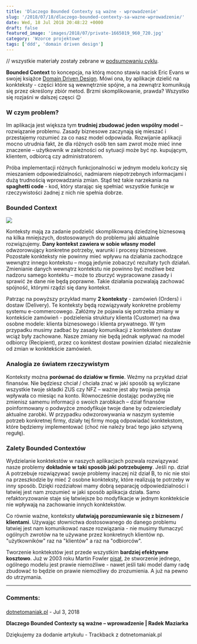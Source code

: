 ```yaml
---
title: 'Dlaczego Bounded Contexty są ważne - wprowadzenie'
slug: '/2018/07/18/dlaczego-bounded-contexty-sa-wazne-wprowadzenie/'
date: Wed, 18 Jul 2018 20:48:22 +0000
draft: false
featured_image: 'images/2018/07/private-1665019_960_720.jpg'
category: 'Wzorce projektowe'
tags: ['ddd', 'domain driven design']
---
```


// wszystkie materiały zostały zebrane w [podsumowaniu cyklu](/2018/07/16/dlaczego-bounded-contexty-sa-wazne-podsumowanie/).

**Bounded Context** to koncepcja, na którą mocno stawia nacisk Eric Evans w swojej książce [Domain Driven Design](https://www.amazon.com/Domain-Driven-Design-Tackling-Complexity-Software/dp/0321125215). Mówi ona, by aplikacje dzielić na konkteksty - części które są wewnętrznie spójne, a na zewnątrz komunikują się przez określony zbiór metod. Brzmi skomplikowanie, prawda? Wszystko się rozjaśni w dalszej częsci 😉

### W czym problem?

Im aplikacja jest większa tym **trudniej zbudować jeden wspólny model** – rozwiązanie problemu. Zasady biznesowe zaczynają się mieszać i przestajemy rozumieć za co nasz model odpowiada. Rozwijanie aplikacji mocno utrudnia fakt, że dla różnych osób ten sam zwrot może mieć inne znaczenie – użytkownik w zależności od sytuacji może być np. kupującym, klientem, odbiorcą czy administratorem.

Próba implementacji różnych funkcjonalności w jednym modelu kończy się mieszaniem odpowiedzialności, nadmiarem niepotrzebnych informacjami i dużą trudnością wprowadzania zmian. Stąd też takie narzekania na **spaghetti code** - kod, który starając się spełniać wszystkie funkcje w rzeczywistości żadnej z nich nie spełnia dobrze.

### Bounded Context

[![](https://radblog.pl/wp-content/uploads/2018/07/bounded-context-orders-delivery.jpg)](https://radblog.pl/wp-content/uploads/2018/07/bounded-context-orders-delivery.jpg)

Konteksty mają za zadanie podzielić skomplikowaną dziedzinę biznesową na kilka mniejszych, dostosowanych do problemu jaki aktualnie rozwiązujemy. **Dany kontekst zawiera w sobie własny model** odwzorowujący konkretne potrzeby, warunki i procesy biznesowe. Pozostałe konkteksty nie powinny mieć wpływu na działania zachodzące wewnątrz innego kontekstu – mogą jedynie zobaczyć rezultaty tych działań. Zmienianie danych wewnątrz kontekstu nie powinno być możliwe bez nadzoru samego kontektu – może to zburzyć wypracowane zasady i sprawić że dane nie będą poprawne. Takie działania pozwalają zachować spójność, którymi rządzi się dany kontekst.

Patrząc na powyższy przykład mamy **2 konteksty** - zamówień (Orders) i dostaw (Delivery). Te konteksty będą rozwiązywały konkretne problemy systemu e-commercowego. Załóżmy że pojawia się potrzeba zmiany w kontekście zamówień - podzielenia struktury klienta (Customer) na dwa osobne modele: klienta biznesowego i klienta prywatnego. W tym przypadku musimy zadbać by zasady komunikacji z kontekstem dostaw wciąż były zachowane. Nasze zmiany nie będą jednak wpływać na model odbiorcy (Recipient), przez co konktest dostaw powinien działać niezależnie od zmian w konktekście zamówień.

### Analogia ze światem rzeczywistym

Konteksty można **porównać do działów w firmie**. Weźmy na przykład dział finansów. Nie będziesz chciał / chciała znać w jaki sposób są wyliczane wszystkie twoje składki ZUS czy NFZ – ważne jest aby twoja pensja wpływała co miesiąc na konto. Równocześnie dostając podwyżkę nie zmienisz samemu informacji o swoich zarobkach – dział finansów poinformowany o podwyżce zmodyfikuje twoje dane by odzwierciedlały aktualne zarobki. W przypadku odwzorowywania w naszym systemie potrzeb konkretnej firmy, działy tej firmy mogą odpowiadać konktekstom, które będziemy implementować (choć nie należy brać tego jako sztywną regułę).

### Zalety Bounded Contextów

Wydzielanie konktekstów w naszych aplikacjach pozwala rozwiązywać nasze problemy **dokładnie w taki sposób jaki potrzebujemy**. Jeśli np. dział A potrzebuje rozwiązywać swoje problemy inaczej niż dział B, to nic nie stoi na przeszkodzie by mieć 2 osobne konkteksty, które realizują te potrzeby w inny sposób. Dzięki rozdziałowi mamy dobrą separację odpowiedzialności i łatwiej jest nam zrozumieć w jaki sposób aplikacja działa. Samo refaktoryzowanie staje się łatwiejsze bo modyfikacje w jednym konktekście nie wpływają na zachowanie innych konktekstów.

Co równie ważne, konteksty **ułatwiają porozumiewanie się z biznesem / klientami**. Używając słownictwa dostosowanego do danego problemu łatwiej jest nam komunikować nasze rozwiązania - nie musimy tłumaczyć ogólnych zwrotów na te używane przez konkretnych klientów np. "użytkowników" raz na "klientów" a raz na "odbiorców".

Tworzenie konktekstów jest przede wszystkim **bardziej efektywne kosztowo**. Już w 2003 roku Martin Fowler [pisał](https://martinfowler.com/bliki/MultipleCanonicalModels.html), że stworzenie jednego, ogólnego modelu jest prawie niemożliwe - nawet jeśli taki model damy radę zbudować to będzie on prawie niemożliwy do zrozumienia. A już na pewno do utrzymania.

---
### Comments:
#### 
[dotnetomaniak.pl](https://dotnetomaniak.pl/Dlaczego-Bounded-Contexty-sa-wazne-wprowadzenie-Radek-Maziarka "") - <time datetime="2018-07-18 22:16:54">Jul 3, 2018</time>

**Dlaczego Bounded Contexty są ważne – wprowadzenie | Radek Maziarka**

Dziękujemy za dodanie artykułu - Trackback z dotnetomaniak.pl
